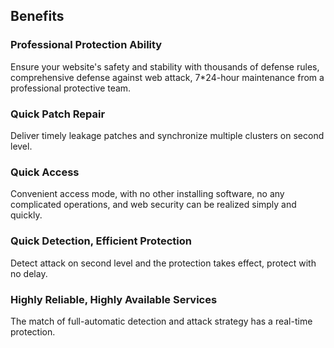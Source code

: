 ## Benefits

### Professional Protection Ability

  Ensure your website's safety and stability with thousands of defense rules, comprehensive defense against web attack, 7*24-hour maintenance from a professional protective team.

### Quick Patch Repair

  Deliver timely leakage patches and synchronize multiple clusters on second level.

### Quick Access

  Convenient access mode, with no other installing software, no any complicated operations, and web security can be realized simply and quickly.

### Quick Detection, Efficient Protection

  Detect attack on second level and the protection takes effect, protect with no delay.

### Highly Reliable, Highly Available Services

  The match of full-automatic detection and attack strategy has a real-time protection.

   
